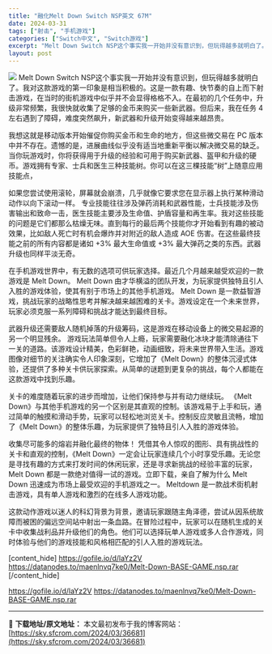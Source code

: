 ```yaml
---
title: "融化Melt Down Switch NSP英文 67M"
date: 2024-03-31
tags: ["射击", "手机游戏"]
categories: ["Switch中文", "Switch游戏"]
excerpt: "Melt Down Switch NSP这个事实我一开始并没有意识到，但玩得越多就明白了。我对这款游戏的第一印象是相当积极的。这是一款有趣、快节奏的自上而下射击游戏，在当时的街机游戏中似乎并不会显得格格不入。在最初的几个任务中，升级非常频繁，我很快就收集了足够的金币来购买一些新武器。但后来，我在任务&hellip;"
layout: post
---
```


<img class="aligncenter lazy entered loaded" src="https://sky.sfcrom.com/wp-content/uploads/2024/03/20240329131352-94803.jpeg" />
Melt Down Switch NSP这个事实我一开始并没有意识到，但玩得越多就明白了。我对这款游戏的第一印象是相当积极的。这是一款有趣、快节奏的自上而下射击游戏，在当时的街机游戏中似乎并不会显得格格不入。在最初的几个任务中，升级非常频繁，我很快就收集了足够的金币来购买一些新武器。但后来，我在任务 4 左右遇到了障碍，难度突然飙升，新武器和升级开始变得越来越昂贵。

我想这就是移动版本开始催促你购买金币和生命的地方，但这些微交易在 PC 版本中并不存在。遗憾的是，进展曲线似乎没有适当地重新平衡以解决微交易的缺乏。当你玩游戏时，你将获得用于升级的经验和可用于购买新武器、盔甲和升级的硬币。游戏拥有专家、士兵和医生三种技能树。你可以在这三棵技能“树”上随意应用技能点，

如果您尝试使用滚轮，屏幕就会崩溃，几乎就像它要求您在显示器上执行某种滑动动作以向下滚动一样。
专业技能往往涉及弹药消耗和武器性能，士兵技能涉及伤害输出和致命一击，医生技能主要涉及生命值、护盾容量和再生率。我对这些技能的问题是它们都那么枯燥无味。直到每行的最后两个技能你才开始看到有趣的被动效果，比如敌人死亡时有机会爆炸并对附近的敌人造成 AOE 伤害。在这些最终技能之前的所有内容都是诸如 +3% 最大生命值或 +3% 最大弹药之类的东西。武器升级也同样平淡无奇。

在手机游戏世界中，有无数的选项可供玩家选择。最近几个月越来越受欢迎的一款游戏是 Melt Down。 Melt Down 由才华横溢的团队开发，为玩家提供独特且引人入胜的游戏体验，使其有别于市场上的其他手机游戏。 Melt Down 是一款益智游戏，挑战玩家的战略性思考并解决越来越困难的关卡。游戏设定在一个未来世界，玩家必须克服一系列障碍和挑战才能达到最终目标。

武器升级还需要敌人随机掉落的升级筹码，这是游戏在移动设备上的微交易起源的另一个明显残余。
游戏玩法简单但令人上瘾，玩家需要融化冰块才能清除通往下一关的道路。该游戏设计精美，色彩鲜艳，动画细致，将未来世界带入生活。游戏图像对细节的关注确实令人印象深刻，它增加了《Melt Down》的整体沉浸式体验，还提供了多种关卡供玩家探索。从简单的谜题到更复杂的挑战，每个人都能在这款游戏中找到乐趣。

关卡的难度随着玩家的进步而增加，让他们保持参与并有动力继续玩。 《Melt Down》与其他手机游戏的另一个区别是其直观的控制。该游戏易于上手和玩，通过简单的触摸和滑动手势，玩家可以轻松地浏览关卡。控制反应灵敏且流畅，增加了《Melt Down》的整体乐趣，为玩家提供了独特且引人入胜的游戏体验。

收集尽可能多的熔岩并融化最终的物体！
凭借其令人惊叹的图形、具有挑战性的关卡和直观的控制，《Melt Down》一定会让玩家连续几个小时享受乐趣。无论您是寻找有趣的方式来打发时间的休闲玩家，还是寻求新挑战的经验丰富的玩家，Melt Down 都是一款绝对值得一试的游戏。立即下载，亲自了解为什么 Melt Down 迅速成为市场上最受欢迎的手机游戏之一。 Meltdown 是一款战术街机射击游戏，具有单人游戏和激烈的在线多人游戏功能。

这款动作游戏以迷人的科幻背景为背景，邀请玩家跟随主角泽德，尝试从因系统故障而被困的偏远空间站中射出一条血路。在冒险过程中，玩家可以在随机生成的关卡中收集战利品并升级他们的角色。他们可以选择玩单人游戏或多人合作游戏，同时体验与他们的游戏技能和风格相匹配的引人入胜的游戏玩法。

[content_hide]
https://gofile.io/d/laYz2V
https://datanodes.to/maenlnvq7ke0/Melt-Down-BASE-GAME.nsp.rar
[/content_hide]

<!--wechatfans start-->
https://gofile.io/d/laYz2V
https://datanodes.to/maenlnvq7ke0/Melt-Down-BASE-GAME.nsp.rar
<!--wechatfans end-->

---
📖 **下载地址/原文地址：** 本文最初发布于我的博客网站：[https://sky.sfcrom.com/2024/03/36681](https://sky.sfcrom.com/2024/03/36681)
